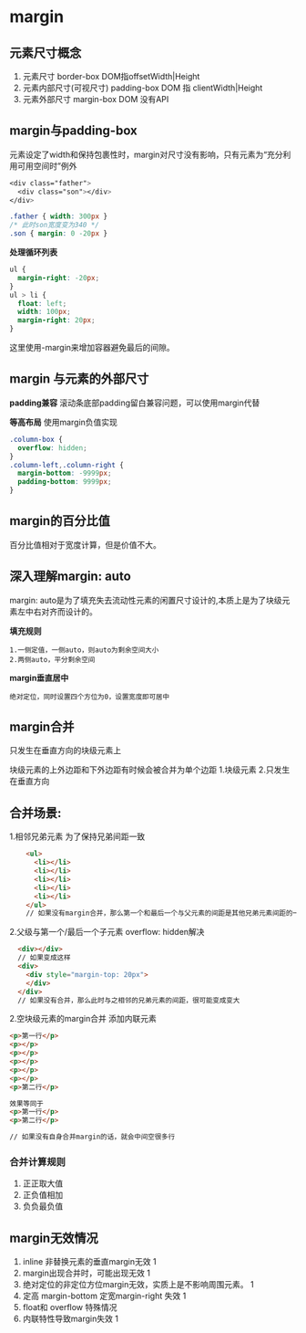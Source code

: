 # margin
## 元素尺寸概念

1. 元素尺寸 border-box DOM指offsetWidth|Height
2. 元素内部尺寸(可视尺寸) padding-box DOM 指 clientWidth|Height
3. 元素外部尺寸 margin-box DOM 没有API


## margin与padding-box
元素设定了width和保持包裹性时，margin对尺寸没有影响，只有元素为“充分利用可用空间时”例外
```css
<div class="father">
  <div class="son"></div>
</div>

.father { width: 300px }
/* 此时son宽度变为340 */
.son { margin: 0 -20px } 
```
**处理循环列表**
```css
ul {
  margin-right: -20px;
}
ul > li {
  float: left;
  width: 100px;
  margin-right: 20px;
}
```
这里使用-margin来增加容器避免最后的间隙。

## margin 与元素的外部尺寸
**padding兼容**
滚动条底部padding留白兼容问题，可以使用margin代替

**等高布局**
使用margin负值实现
```css
.column-box {
  overflow: hidden;
}
.column-left,.column-right {
  margin-bottom: -9999px;
  padding-bottom: 9999px;
}
```
## margin的百分比值
百分比值相对于宽度计算，但是价值不大。

## 深入理解margin: auto
margin: auto是为了填充失去流动性元素的闲置尺寸设计的,本质上是为了块级元素左中右对齐而设计的。

**填充规则**

    1.一侧定值，一侧auto，则auto为剩余空间大小
    2.两侧auto，平分剩余空间

**margin垂直居中**

    绝对定位，同时设置四个方位为0，设置宽度即可居中    

## margin合并
只发生在垂直方向的块级元素上

块级元素的上外边距和下外边距有时候会被合并为单个边距
1.块级元素
2.只发生在垂直方向

## 合并场景:
1.相邻兄弟元素 为了保持兄弟间距一致
```html
    <ul>  
      <li></li>
      <li></li>
      <li></li>
      <li></li>
      <li></li>
    </ul>
    // 如果没有margin合并，那么第一个和最后一个与父元素的间距是其他兄弟元素间距的一半
```
2.父级与第一个/最后一个子元素 overflow: hidden解决 
```html
  <div></div>
  // 如果变成这样
  <div>
    <div style="margin-top: 20px">
    </div>
  </div>
  // 如果没有合并，那么此时与之相邻的兄弟元素的间距，很可能变成变大
```
2.空块级元素的margin合并 添加内联元素
```html
<p>第一行</p>
<p></p>
<p></p>
<p></p>
<p></p>
<p></p>
<p>第二行</p>

效果等同于
<p>第一行</p>
<p>第二行</p>

// 如果没有自身合并margin的话，就会中间空很多行
```
### 合并计算规则
1. 正正取大值
2. 正负值相加
3. 负负最负值

## margin无效情况
1. inline 非替换元素的垂直margin无效 1
2. margin出现合并时，可能出现无效 1
3. 绝对定位的非定位方位margin无效，实质上是不影响周围元素。 1
4. 定高 margin-bottom 定宽margin-right 失效 1
5. float和 overflow 特殊情况
6. 内联特性导致margin失效 1